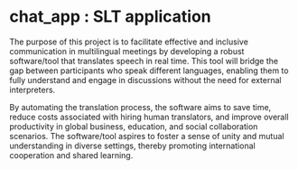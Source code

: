 # chat_app : SLT application

The purpose of this project is to facilitate effective and inclusive communication in multilingual meetings by developing a robust software/tool that translates speech in real time. This tool will bridge the gap between participants who speak different languages, enabling them to fully understand and engage in discussions without the need for external interpreters. 

By automating the translation process, the software aims to save time, reduce costs associated with hiring human translators, and improve overall productivity in global business, education, and social collaboration scenarios. The software/tool aspires to foster a sense of unity and mutual understanding in diverse settings, thereby promoting international cooperation and shared learning. 
